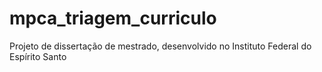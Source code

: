 # mpca_triagem_curriculo
Projeto de dissertação de mestrado, desenvolvido no Instituto Federal do Espírito Santo
